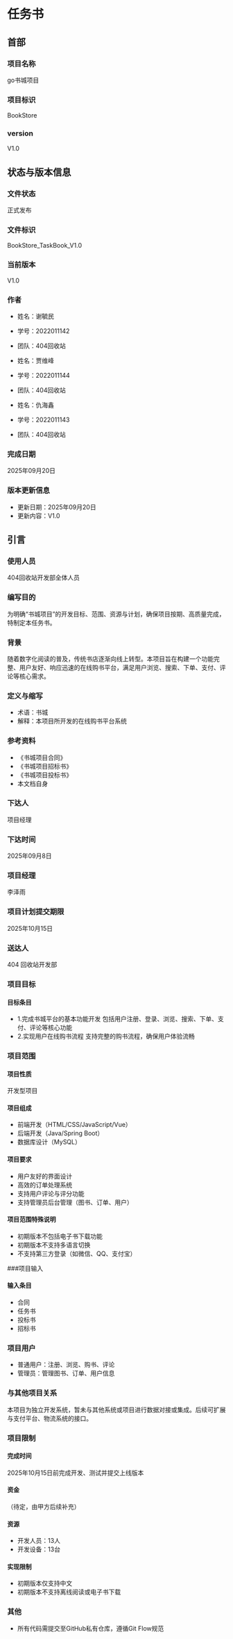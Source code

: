 # 任务书

## 首部

### 项目名称
go书城项目

### 项目标识
BookStore

### version
V1.0

## 状态与版本信息

### 文件状态
正式发布

### 文件标识
BookStore_TaskBook_V1.0

### 当前版本
V1.0

### 作者
- 姓名：谢毓民
- 学号：2022011142
- 团队：404回收站

- 姓名：贾维峰
- 学号：2022011144
- 团队：404回收站

- 姓名：仇海鑫
- 学号：2022011143
- 团队：404回收站

### 完成日期
2025年09月20日

### 版本更新信息
- 更新日期：2025年09月20日
- 更新内容：V1.0

## 引言

### 使用人员
404回收站开发部全体人员

### 编写目的
为明确“书城项目”的开发目标、范围、资源与计划，确保项目按期、高质量完成，特制定本任务书。

### 背景
随着数字化阅读的普及，传统书店逐渐向线上转型。本项目旨在构建一个功能完整、用户友好、响应迅速的在线购书平台，满足用户浏览、搜索、下单、支付、评论等核心需求。

### 定义与缩写
- 术语：书城
- 解释：本项目所开发的在线购书平台系统

### 参考资料
- 《书城项目合同》
- 《书城项目招标书》
- 《书城项目投标书》
- 本文档自身
### 下达人
项目经理

### 下达时间
2025年09月8日

### 项目经理
李泽雨

### 项目计划提交期限
2025年10月15日

### 送达人
404 回收站开发部

### 项目目标

#### 目标条目
- 1.完成书城平台的基本功能开发
包括用户注册、登录、浏览、搜索、下单、支付、评论等核心功能
- 2.实现用户在线购书流程
支持完整的购书流程，确保用户体验流畅

### 项目范围

#### 项目性质
开发型项目

#### 项目组成
- 前端开发（HTML/CSS/JavaScript/Vue）
- 后端开发（Java/Spring Boot）
- 数据库设计（MySQL）

#### 项目要求
- 用户友好的界面设计
- 高效的订单处理系统
- 支持用户评论与评分功能
- 支持管理员后台管理（图书、订单、用户）

#### 项目范围特殊说明
- 初期版本不包括电子书下载功能
- 初期版本不支持多语言切换
- 不支持第三方登录（如微信、QQ、支付宝）

###项目输入

#### 输入条目
- 合同
- 任务书
- 投标书
- 招标书

### 项目用户
- 普通用户：注册、浏览、购书、评论
- 管理员：管理图书、订单、用户信息

### 与其他项目关系
本项目为独立开发系统，暂未与其他系统或项目进行数据对接或集成。后续可扩展与支付平台、物流系统的接口。

### 项目限制

#### 完成时间
2025年10月15日前完成开发、测试并提交上线版本

#### 资金
（待定，由甲方后续补充）

#### 资源
- 开发人员：13人
- 开发设备：13台

#### 实现限制
- 初期版本仅支持中文
- 初期版本不支持离线阅读或电子书下载

### 其他
- 所有代码需提交至GitHub私有仓库，遵循Git Flow规范




